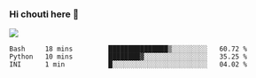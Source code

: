 ### Hi chouti here 👋

![](https://github-readme-stats.vercel.app/api?username=l0nl1f3)

<!--START_SECTION:waka-->
```text
Bash     18 mins         ███████████████▒░░░░░░░░░   60.72 % 
Python   10 mins         ████████▓░░░░░░░░░░░░░░░░   35.25 % 
INI      1 min           █░░░░░░░░░░░░░░░░░░░░░░░░   04.02 % 
```
<!--END_SECTION:waka-->

<!--
**l0nl1f3/l0nl1f3** is a ✨ _special_ ✨ repository because its `README.md` (this file) appears on your GitHub profile.

Here are some ideas to get you started:

- 🔭 I’m currently working on ...
- 🌱 I’m currently learning ...
- 👯 I’m looking to collaborate on ...
- 🤔 I’m looking for help with ...
- 💬 Ask me about ...
- 📫 How to reach me: ...
- 😄 Pronouns: ...
- ⚡ Fun fact: ...
-->
